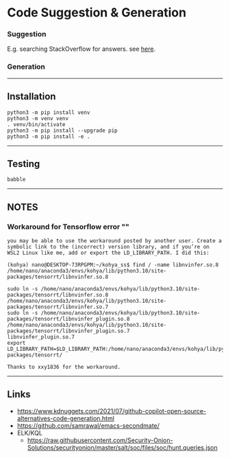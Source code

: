 # Code Suggestion & Generation

### Suggestion
E.g. searching StackOverflow for answers. see [here](https://github.com/hieunc229/copilot-clone/).


### Generation


---
## Installation

```
python3 -m pip install venv
python3 -m venv venv
. venv/bin/activate
python3 -m pip install --upgrade pip
python3 -m pip install -e .
```

---
## Testing

```
babble

```

---
## NOTES
### Workaround for Tensorflow error ""
```
you may be able to use the workaround posted by another user. Create a symbolic link to the (incorrect) version library, and if you’re on WSL2 Linux like me, add or export the LD_LIBRARY_PATH. I did this:

(kohya) nano@DESKTOP-73RPGPM:~/kohya_ss$ find / -name libnvinfer.so.8
/home/nano/anaconda3/envs/kohya/lib/python3.10/site-packages/tensorrt/libnvinfer.so.8

sudo ln -s /home/nano/anaconda3/envs/kohya/lib/python3.10/site-packages/tensorrt/libnvinfer.so.8 /home/nano/anaconda3/envs/kohya/lib/python3.10/site-packages/tensorrt/libnvinfer.so.7
sudo ln -s /home/nano/anaconda3/envs/kohya/lib/python3.10/site-packages/tensorrt/libnvinfer_plugin.so.8 /home/nano/anaconda3/envs/kohya/lib/python3.10/site-packages/tensorrt/libnvinfer_plugin.so.7
libnvinfer_plugin.so.7
export LD_LIBRARY_PATH=$LD_LIBRARY_PATH:/home/nano/anaconda3/envs/kohya/lib/python3.10/site-packages/tensorrt/

Thanks to xxy1836 for the workaround.
```


---
## Links
  - https://www.kdnuggets.com/2021/07/github-copilot-open-source-alternatives-code-generation.html
  - https://github.com/samrawal/emacs-secondmate/
  - ELK/KQL
    - https://raw.githubusercontent.com/Security-Onion-Solutions/securityonion/master/salt/soc/files/soc/hunt.queries.json
